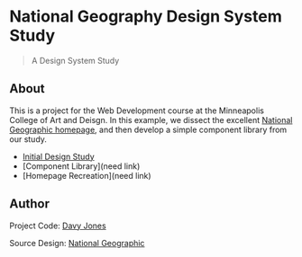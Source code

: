 # National Geography Design System Study

> A Design System Study

## About

This is a project for the Web Development course at the Minneapolis College of Art and Deisgn. In this example, we dissect the excellent [National Geographic homepage](https://www.nationalgeographic.org/), and then develop a simple component library from our study.

- [Initial Design Study](assets/nat-geo-web-study.pdf)
- [Component Library](need link)
- [Homepage Recreation](need link)

## Author

Project Code: [Davy Jones](https://davyjonesdesign.com)

Source Design: [National Geographic](https://www.nationalgeographic.org)

